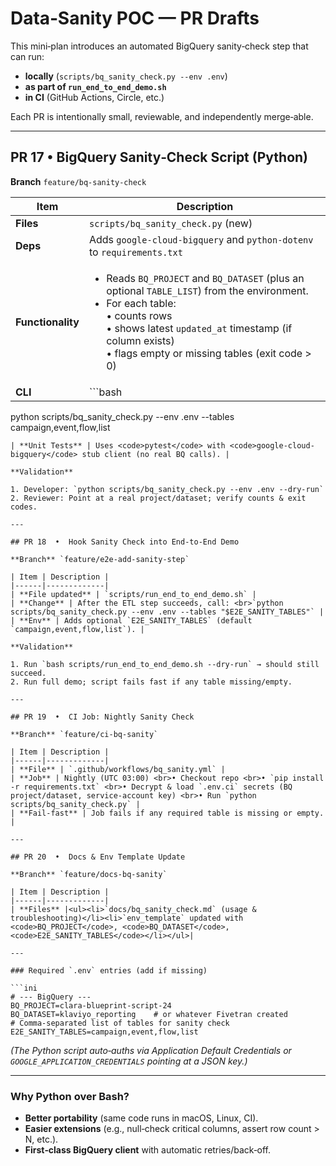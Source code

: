 # Data‑Sanity POC — PR Drafts

This mini‑plan introduces an automated BigQuery sanity‑check step that can run:

* **locally** (`scripts/bq_sanity_check.py --env .env`)
* **as part of `run_end_to_end_demo.sh`**
* **in CI** (GitHub Actions, Circle, etc.)

Each PR is intentionally small, reviewable, and independently merge‑able.

---

## PR 17  •  BigQuery Sanity‑Check Script (Python)

**Branch** `feature/bq-sanity-check`

| Item | Description |
|------|-------------|
| **Files** | `scripts/bq_sanity_check.py` (new) |
| **Deps** | Adds `google-cloud-bigquery` and `python-dotenv` to `requirements.txt` |
| **Functionality** |<ul><li>Reads <code>BQ_PROJECT</code> and <code>BQ_DATASET</code> (plus an optional <code>TABLE_LIST</code>) from the environment.</li><li>For each table: <br>• counts rows <br>• shows latest <code>updated_at</code> timestamp (if column exists) <br>• flags empty or missing tables (exit code &gt; 0)</li></ul>|
| **CLI** |```bash
python scripts/bq_sanity_check.py --env .env --tables campaign,event,flow,list
```|
| **Unit Tests** | Uses <code>pytest</code> with <code>google-cloud-bigquery</code> stub client (no real BQ calls). |

**Validation**

1. Developer: `python scripts/bq_sanity_check.py --env .env --dry-run`
2. Reviewer: Point at a real project/dataset; verify counts & exit codes.

---

## PR 18  •  Hook Sanity Check into End‑to‑End Demo

**Branch** `feature/e2e-add-sanity-step`

| Item | Description |
|------|-------------|
| **File updated** | `scripts/run_end_to_end_demo.sh` |
| **Change** | After the ETL step succeeds, call: <br>`python scripts/bq_sanity_check.py --env .env --tables "$E2E_SANITY_TABLES"` |
| **Env** | Adds optional `E2E_SANITY_TABLES` (default `campaign,event,flow,list`). |

**Validation**

1. Run `bash scripts/run_end_to_end_demo.sh --dry-run` → should still succeed.
2. Run full demo; script fails fast if any table missing/empty.

---

## PR 19  •  CI Job: Nightly Sanity Check

**Branch** `feature/ci-bq-sanity`

| Item | Description |
|------|-------------|
| **File** | `.github/workflows/bq_sanity.yml` |
| **Job** | Nightly (UTC 03:00) <br>• Checkout repo <br>• `pip install -r requirements.txt` <br>• Decrypt & load `.env.ci` secrets (BQ project/dataset, service‑account key) <br>• Run `python scripts/bq_sanity_check.py` |
| **Fail‑fast** | Job fails if any required table is missing or empty. |

---

## PR 20  •  Docs & Env Template Update

**Branch** `feature/docs-bq-sanity`

| Item | Description |
|------|-------------|
| **Files** |<ul><li>`docs/bq_sanity_check.md` (usage & troubleshooting)</li><li>`env_template` updated with <code>BQ_PROJECT</code>, <code>BQ_DATASET</code>, <code>E2E_SANITY_TABLES</code></li></ul>|

---

### Required `.env` entries (add if missing)

```ini
# --- BigQuery ---
BQ_PROJECT=clara-blueprint-script-24
BQ_DATASET=klaviyo_reporting    # or whatever Fivetran created
# Comma‑separated list of tables for sanity check
E2E_SANITY_TABLES=campaign,event,flow,list
```

*(The Python script auto‑auths via Application Default Credentials or
`GOOGLE_APPLICATION_CREDENTIALS` pointing at a JSON key.)*

---

### Why Python over Bash?

* **Better portability** (same code runs in macOS, Linux, CI).
* **Easier extensions** (e.g., null‑check critical columns,
  assert row count > N, etc.).
* **First‑class BigQuery client** with automatic retries/back‑off.
